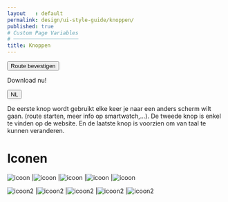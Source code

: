 ```yaml
---
layout   : default
permalink: design/ui-style-guide/knoppen/
published: true
# Custom Page Variables
# ─────────────────────
title: Knoppen
---
```


<div class="container">
    <div class="row">
    <p>  <button type="button" class="btn-custom text-uppercase font-weight-bold">Route bevestigen</button>
    </p>
    </div>
    <div class="row">
    <a class="btn btn-1">Download nu!</a>
    </div>
    <div class="row">
    <p>  <button type="button" class="btn-custom2 text-uppercase font-weight-bold">NL</button>
    </p>
    </div>
</div>

De eerste knop wordt gebruikt elke keer je naar een anders scherm wilt gaan. (route starten, meer info op smartwatch,...). De tweede knop is enkel te vinden op de website. En de laatste knop is voorzien om van taal te kunnen veranderen. 

# Iconen 

![icoon](/1718-nmd3-project-heyvaert-tackaert/assets/img/collectie.png "idee") |![icoon](/1718-nmd3-project-heyvaert-tackaert/assets/img/route.png "icoon") |![icoon](/1718-nmd3-project-heyvaert-tackaert/assets/img/info.png "icoon")   |![icoon](/1718-nmd3-project-heyvaert-tackaert/assets/img/contact.png "icoon") |![icoon](/1718-nmd3-project-heyvaert-tackaert/assets/img/pin.png "icoon")

![icoon2](/1718-nmd3-project-heyvaert-tackaert/assets/img/sluit.png "idee") |![icoon2](/1718-nmd3-project-heyvaert-tackaert/assets/img/geluiduit.png "icoon2") |![icoon2](/1718-nmd3-project-heyvaert-tackaert/assets/img/geluid.png "icoon2")   |![icoon2](/1718-nmd3-project-heyvaert-tackaert/assets/img/mail.png "icoon2") |![icoon2](/1718-nmd3-project-heyvaert-tackaert/assets/img/video.png "icoon2")
